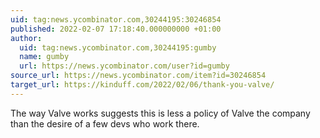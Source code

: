 ```yaml
---
uid: tag:news.ycombinator.com,30244195:30246854
published: 2022-02-07 17:18:40.000000000 +01:00
author:
  uid: tag:news.ycombinator.com,30244195:gumby
  name: gumby
  url: https://news.ycombinator.com/user?id=gumby
source_url: https://news.ycombinator.com/item?id=30246854
target_url: https://kinduff.com/2022/02/06/thank-you-valve/
---
```


The way Valve works suggests this is less a policy of Valve the company than the desire of a few devs who work there.